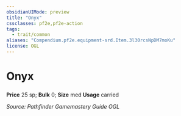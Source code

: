 ```yaml
---
obsidianUIMode: preview
title: "Onyx"
cssclasses: pf2e,pf2e-action
tags:
  - trait/common
aliases: "Compendium.pf2e.equipment-srd.Item.3l30rcsNpDM7moKu"
license: OGL
---
```

# Onyx

### 


**Price** 25 sp; 
**Bulk** 0; **Size** med
**Usage** carried



*Source: Pathfinder Gamemastery Guide*
*OGL*